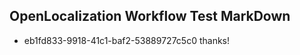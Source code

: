## OpenLocalization Workflow Test MarkDown
* eb1fd833-9918-41c1-baf2-53889727c5c0 
thanks!<!--HONumber=Mar16_HO3-->
